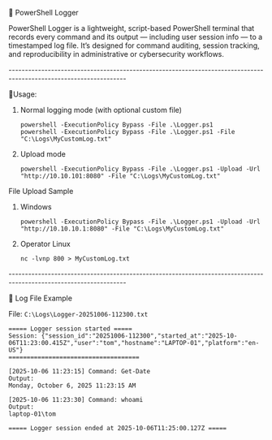 🧰 PowerShell Logger

PowerShell Logger is a lightweight, script-based PowerShell terminal that records every command and its output — including user session info — to a timestamped log file.
It’s designed for command auditing, session tracking, and reproducibility in administrative or cybersecurity workflows.

<p>------------------------------------------------------------------------------------------------------------------</p>

🧩Usage:

 1. Normal logging mode (with optional custom file)
    ```
    powershell -ExecutionPolicy Bypass -File .\Logger.ps1
    powershell -ExecutionPolicy Bypass -File .\Logger.ps1 -File "C:\Logs\MyCustomLog.txt"
    ```

 3. Upload mode
    ```
    powershell -ExecutionPolicy Bypass -File .\Logger.ps1 -Upload -Url "http://10.10.101:8080" -File "C:\Logs\MyCustomLog.txt"
    ```

 File Upload Sample

 1. Windows
    ```
    powershell -ExecutionPolicy Bypass -File .\Logger.ps1 -Upload -Url "http://10.10.10.1:8080" -File "C:\Logs\MyCustomLog.txt"
    ```

 3. Operator Linux
    ```
    nc -lvnp 800 > MyCustomLog.txt
    ```

<p>------------------------------------------------------------------------------------------------------------------</p>

📁 Log File Example

File: <code>C:\Logs\Logger-20251006-112300.txt</code>
```
===== Logger session started =====
Session: {"session_id":"20251006-112300","started_at":"2025-10-06T11:23:00.415Z","user":"tom","hostname":"LAPTOP-01","platform":"en-US"}
====================================

[2025-10-06 11:23:15] Command: Get-Date
Output:
Monday, October 6, 2025 11:23:15 AM

[2025-10-06 11:23:30] Command: whoami
Output:
laptop-01\tom

===== Logger session ended at 2025-10-06T11:25:00.127Z =====
```

